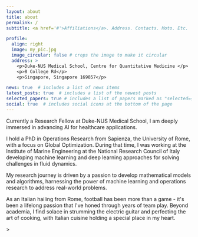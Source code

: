 ```yaml
---
layout: about
title: about
permalink: /
subtitle: <a href='#'>Affiliations</a>. Address. Contacts. Moto. Etc.

profile:
  align: right
  image: my_pic.jpg
  image_circular: false # crops the image to make it circular
  address: >
    <p>Duke-NUS Medical School, Centre for Quantitative Medicine </p>
    <p>8 College Rd</p>
    <p>Singapore, Singapore 169857</p>

news: true  # includes a list of news items
latest_posts: true  # includes a list of the newest posts
selected_papers: true # includes a list of papers marked as "selected={true}"
social: true  # includes social icons at the bottom of the page
---
```


Currently a Research Fellow at Duke-NUS Medical School, I am deeply immersed in advancing AI for healthcare applications. 

I hold a PhD in Operations Research from Sapienza, the University of Rome, with a focus on Global Optimization. During that time, I was working at the Institute of Marine Engineering at the National Research Council of Italy developing machine learning and deep learning approaches for solving challenges in fluid dynamics.

My research journey is driven by a passion to develop  mathematical models and algorithms, harnessing the power of machine learning and operations research to address real-world problems.

As an Italian hailing from Rome, football has been more than a game - it's been a lifelong passion that I've honed through years of team play. Beyond academia, I find solace in strumming the electric guitar and perfecting the art of cooking, with Italian cuisine holding a special place in my heart.

<!--- Write your biography here. Tell the world about yourself. Link to your favorite [subreddit](http://reddit.com). You can put a picture in, too. The code is already in, just name your picture `prof_pic.jpg` and put it in the `img/` folder.

Put your address / P.O. box / other info right below your picture. You can also disable any of these elements by editing `profile` property of the YAML header of your `_pages/about.md`. Edit `_bibliography/papers.bib` and Jekyll will render your [publications page](/al-folio/publications/) automatically.

Link to your social media connections, too. This theme is set up to use [Font Awesome icons](http://fortawesome.github.io/Font-Awesome/) and [Academicons](https://jpswalsh.github.io/academicons/), like the ones below. Add your Facebook, Twitter, LinkedIn, Google Scholar, or just disable all of them. --->>
